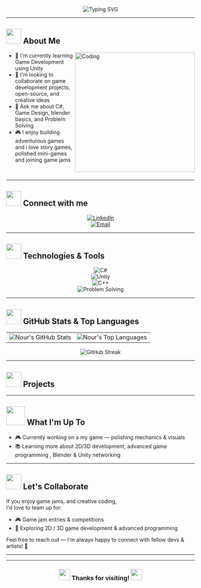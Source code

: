 
<p align="center">
  <img src="https://readme-typing-svg.herokuapp.com?font=Arial&size=28&duration=3000&pause=1000&color=8B5CF6&center=true&vCenter=true&width=600&lines=Hi+there%2C+I'm+Nour!+%F0%9F%91%8B;Game+Developer+%F0%9F%8E%AE;Unity+Enthusiast+%E2%9A%99%EF%B8%8F;C%23+Lover+%F0%9F%92%8E" alt="Typing SVG" />
</p>

---

## <img src="https://media.giphy.com/media/WUlplcMpOCEmTGBtBW/giphy.gif" width="40"> About Me

<img align="right" alt="Coding" width="320" src="https://media4.giphy.com/media/v1.Y2lkPTc5MGI3NjExNnlvdHNtM2xvMGRjbTI1enl1YWY4bmlkZTA0OHZ5NWZ4Z2toZ2l4bSZlcD12MV9pbnRlcm5hbF9naWZfYnlfaWQmY3Q9Zw/u2pmTWUi0MXjyrMaVj/giphy.gif">

- 🌱 I'm currently learning Game Development using Unity 
- 👯 I'm looking to collaborate on game development projects, open-source, and creative ideas  
- 💬 Ask me about C#, Game Design, blender basics, and Problem Solving  
- 🎮 I enjoy building adventurous games and i love story games, polished mini-games and joining game jams

<br clear="both"/>

---

## <img src="https://media.giphy.com/media/LnQjpWaON8nhr21vNW/giphy.gif" width="40"> Connect with me

<div align="center">

[![LinkedIn](https://img.shields.io/badge/LinkedIn-8B5CF6?style=for-the-badge&logo=linkedin&logoColor=white)]()  
[![Email](https://img.shields.io/badge/Email-Contact%20me-A78BFA?style=for-the-badge&logo=gmail&logoColor=white)](mailto:www.nour.com2005@gmail.com)

</div>

---

## <img src="https://media.giphy.com/media/iY8CRBdQXODJSCERIr/giphy.gif" width="40"> Technologies & Tools

<div align="center">

![C#](https://img.shields.io/badge/-C%23-8B5CF6?style=for-the-badge&logo=csharp&logoColor=white)  
![Unity](https://img.shields.io/badge/-Unity-A78BFA?style=for-the-badge&logo=unity&logoColor=white)  
![C++](https://img.shields.io/badge/-C++-8B5CF6?style=for-the-badge&logo=cplusplus&logoColor=white)  
![Problem Solving](https://img.shields.io/badge/-Problem%20Solving-A78BFA?style=for-the-badge&logo=code&logoColor=white)

</div>

---

## <img src="https://media.giphy.com/media/W5eoZHPpUx9sapR0eu/giphy.gif" width="40"> GitHub Stats & Top Languages

<div align="center">
  <table>
    <tr>
      <td>
        <img src="https://github-readme-stats.vercel.app/api?username=Nourabozeid666&show_icons=true&title_color=8B5CF6&icon_color=A78BFA&text_color=ffffff&bg_color=0d1117&border_color=8B5CF6&hide_border=true&include_all_commits=true&count_private=true" alt="Nour's GitHub Stats" />
      </td>
      <td>
        <img src="https://github-readme-stats.vercel.app/api/top-langs/?username=Nourabozeid666&layout=compact&title_color=8B5CF6&text_color=ffffff&bg_color=0d1117&border_color=8B5CF6&hide_border=true&langs_count=8" alt="Nour's Top Languages" />
      </td>
    </tr>
  </table>
</div>

<div align="center">
  <img src="https://streak-stats.demolab.com/?user=Nourabozeid666&background=0D1117&ring=8B5CF6&fire=A78BFA&currStreakNum=ffffff&sideNums=ffffff&currStreakLabel=8B5CF6&sideLabels=8B5CF6&dates=cccccc&border=8B5CF6&hide_border=true" alt="GitHub Streak"/>
</div>

---

## <img src="https://media.giphy.com/media/j2pOGeGYKe2xCCKwfi/giphy.gif" width="40"> Projects



---

## <img src="https://media.giphy.com/media/VgCDAzcKvsR6OM0uWg/giphy.gif" width="50"> What I'm Up To

- 🎮 Currently working on a my game — polishing mechanics & visuals  
- 📚 Learning more about 2D/3D development, advanced game programming , Blender & Unity networking

---

## <img src="https://media.giphy.com/media/LnQjpWaON8nhr21vNW/giphy.gif" width="40"> Let's Collaborate

If you enjoy game jams, and creative coding,  
I'd love to team up for:
- 🎮 Game jam entries & competitions  
- 🌱 Exploring 2D / 3D game development & advanced programming  

Feel free to reach out — I'm always happy to connect with fellow devs & artists! 🌷

---





---

<div align="center">

### <img src="https://media.giphy.com/media/hvRJCLFzcasrR4ia7z/giphy.gif" width="30"> Thanks for visiting! <img src="https://media.giphy.com/media/hvRJCLFzcasrR4ia7z/giphy.gif" width="30">

</div>

